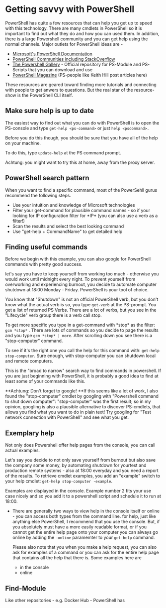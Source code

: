 # Getting savvy with PowerShell

PowerShell has quite a few resources that can help you get up to speed with this technology. There are many cmdlets in PowerShell so it is important to find out what they do and how you can used them. In addition, there is a large Powershell community and you can get help using the normal channels. Major outlets for PowerShell ideas are -

* [Microsoft's PowerShell Documentation](https://docs.microsoft.com/en-us/powershell/)
* [PowerShell Communities including StackOverflow](https://docs.microsoft.com/en-us/powershell/#pivot=main&panel=community)
* [The Powershell Gallery](https://www.powershellgallery.com/) - Official repository for PS-Module and PS-Scripts that you can download and use
* [PowerShell Magazine](http://www.powershellmagazine.com/) \(PS-people like Keith Hill post articles here\)

These resources are geared toward finding more tutorials and connecting with people to get anwers to questions. But the real star of the resource-show is the PowerShell CLI itself.

## Make sure help is up to date

The easiest way to find out what you can do with PowerShell is to open the PS-console and type `get-help <ps-command>` or just `help <pscommand>.`

Before you do this though, you should be sure that you have all of the help on your machine.

To do this, type `update-help` at the PS command prompt.

Achtung: you might want to try this at home, away from the proxy server.

## PowerShell search pattern

When you want to find a specific command, most of the PowerSehll gurus recommend the following steps.

* Use your intuition and knowledge of Microsoft technologies 
* Filter your get-command for plausible command names - so if your looking for IP configuration filter for \*IP\* \(you can also use a verb as a filter!\)
* Scan the results and select the best looking command
* Use "get-help + CommandName" to get detailed help

## Finding useful commands

Before we begin with this example, you can also google for PowerShell commands with pretty good success.

let's say you have to keep yourself from working too much - otherwise you would work until midnight every night. To prevent yourself from overworking and experiencing burnout, you decide to automate computer shutdown at 18:00 Monday - Friday. PowerShell is your tool of choice.

You know that "Shutdown" is not an official PowerShell verb, but you don't know what the actual verb is so, you type `get-verb` at the PS-prompt. You get a list of returned PS Verbs. There are a lot of verbs, but you see in the "Lifecycle" verb group there is a verb call stop.

To get more specific you type in a get-command with \*stop\* as the filter: `gcm *stop*` . There are lots of commands so you decide to page the results and you type `gcm *stop* | more`. After scrolling down you see there is a "stop-computer" command.

To see if it's the right one you call the help for this command with: `get-help stop-computer`.  Sure enough, with stop-computer you can shutdown local and remote computers.

This is the "broad to narrow" search way to find commands in powershell. If you are just beginning with PowerShell, it is probably a good idea to find at least some of your commands like this.

**Achtung: Don't forget to google! **If this seems like a lot of work, I also found the "stop-computer" cmdlet by googling with "Powershell command to shut down computer": "stop-computer" was the first result; so in my opinion, googling is also a plausible alternative to discover PS-cmdlets, that allows you find what you want to do in plain text! Try googling for "Test network connection with PowerShell" and see what you get.

## Exemplary help

Not only does Powershell offer help pages from the console, you can call actual examples.

Let's say you decide to not only save yourself from burnout but also save the company some money, by automating shutdown for yourtest and production remote systems - also at 18:00 everyday and you need a report of the results. To retrieve cmdlet examples, you add an "example" switch to your help cmdlet: `get-help stop-computer -example`.  

Examples are displayed in the console. Example number 2 fits your use case nicely and so you add it to a powershell script and schedule it to run at 18:00.





* There are generally two ways to view help in the console itself or online - you can access both types from the command line. for help, just like anything else PowerShell, I recommend that you use the console. But, if you absolutely must have a more easily readable format, or if you cannot get the entire help page onto your computer you can always go online by adding the `-online` paramemter to your `get-help` command.

  Please also note that you when you make a help request, you can also ask for examples of a command or you can ask for the entire help page that contains all the help that there is. Some examples here are

  * in the console 
  * online

## Find-Module

Like other repositories - e.g. Docker Hub - PowerShell has

